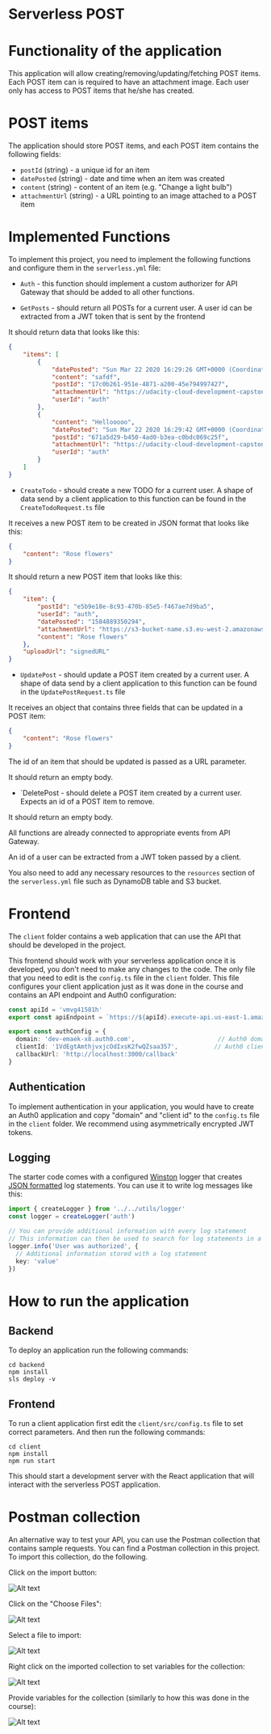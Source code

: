 # Serverless POST

# Functionality of the application

This application will allow creating/removing/updating/fetching POST items. Each POST item can is required to have an attachment image. Each user only has access to POST items that he/she has created.

# POST items

The application should store POST items, and each POST item contains the following fields:

* `postId` (string) - a unique id for an item
* `datePosted` (string) - date and time when an item was created
* `content` (string) - content of an item (e.g. "Change a light bulb")
* `attachmentUrl` (string) - a URL pointing to an image attached to a POST item

# Implemented Functions

To implement this project, you need to implement the following functions and configure them in the `serverless.yml` file:

* `Auth` - this function should implement a custom authorizer for API Gateway that should be added to all other functions.

* `GetPosts` - should return all POSTs for a current user. A user id can be extracted from a JWT token that is sent by the frontend

It should return data that looks like this:

```json
{
    "items": [
        {
            "datePosted": "Sun Mar 22 2020 16:29:26 GMT+0000 (Coordinated Universal Time)",
            "content": "safdf",
            "postId": "17c0b261-951e-4871-a200-45e794997427",
            "attachmentUrl": "https://udacity-cloud-development-capstone-38dev.s3.amazonaws.com/17c0b261-951e-4871-a200-45e794997427",
            "userId": "auth"
        },
        {
            "content": "Hellooooo",
            "datePosted": "Sun Mar 22 2020 16:29:42 GMT+0000 (Coordinated Universal Time)",
            "postId": "671a5d29-b450-4ad0-b3ea-c0bdc069c25f",
            "attachmentUrl": "https://udacity-cloud-development-capstone-38dev.s3.amazonaws.com/671a5d29-b450-4ad0-b3ea-c0bdc069c25f",
            "userId": "auth"
        }
    ]
}
```

* `CreateTodo` - should create a new TODO for a current user. A shape of data send by a client application to this function can be found in the `CreateTodoRequest.ts` file

It receives a new POST item to be created in JSON format that looks like this:

```json
{
	"content": "Rose flowers"
}
```

It should return a new POST item that looks like this:

```json
{
    "item": {
        "postId": "e5b9e18e-8c93-470b-85e5-f467ae7d9ba5",
        "userId": "auth",
        "datePosted": "1584889350294",
        "attachmentUrl": "https://s3-bucket-name.s3.eu-west-2.amazonaws.com/image.png",
        "content": "Rose flowers"
    },
    "uploadUrl": "signedURL"
}
```

* `UpdatePost` - should update a POST item created by a current user. A shape of data send by a client application to this function can be found in the `UpdatePostRequest.ts` file

It receives an object that contains three fields that can be updated in a POST item:

```json
{
	"content": "Rose flowers"
}
```

The id of an item that should be updated is passed as a URL parameter.

It should return an empty body.

* `DeletePost - should delete a POST item created by a current user. Expects an id of a POST item to remove.

It should return an empty body.

All functions are already connected to appropriate events from API Gateway.

An id of a user can be extracted from a JWT token passed by a client.

You also need to add any necessary resources to the `resources` section of the `serverless.yml` file such as DynamoDB table and S3 bucket.


# Frontend

The `client` folder contains a web application that can use the API that should be developed in the project.

This frontend should work with your serverless application once it is developed, you don't need to make any changes to the code. The only file that you need to edit is the `config.ts` file in the `client` folder. This file configures your client application just as it was done in the course and contains an API endpoint and Auth0 configuration:

```ts
const apiId = 'vmvg41581h'
export const apiEndpoint = `https://${apiId}.execute-api.us-east-1.amazonaws.com/dev`

export const authConfig = {
  domain: 'dev-emaek-x8.auth0.com',                       // Auth0 domain
  clientId: '1VdEgtAmthjvxjcOdIxsK2fwQZsaa357',          // Auth0 client id
  callbackUrl: 'http://localhost:3000/callback'
}
```

## Authentication

To implement authentication in your application, you would have to create an Auth0 application and copy "domain" and "client id" to the `config.ts` file in the `client` folder. We recommend using asymmetrically encrypted JWT tokens.


## Logging

The starter code comes with a configured [Winston](https://github.com/winstonjs/winston) logger that creates [JSON formatted](https://stackify.com/what-is-structured-logging-and-why-developers-need-it/) log statements. You can use it to write log messages like this:

```ts
import { createLogger } from '../../utils/logger'
const logger = createLogger('auth')

// You can provide additional information with every log statement
// This information can then be used to search for log statements in a log storage system
logger.info('User was authorized', {
  // Additional information stored with a log statement
  key: 'value'
})
```
# How to run the application

## Backend

To deploy an application run the following commands:

```
cd backend
npm install
sls deploy -v
```

## Frontend

To run a client application first edit the `client/src/config.ts` file to set correct parameters. And then run the following commands:

```
cd client
npm install
npm run start
```

This should start a development server with the React application that will interact with the serverless POST application.

# Postman collection

An alternative way to test your API, you can use the Postman collection that contains sample requests. You can find a Postman collection in this project. To import this collection, do the following.

Click on the import button:

![Alt text](images/import-collection-1.png?raw=true "Image 1")


Click on the "Choose Files":

![Alt text](images/import-collection-2.png?raw=true "Image 2")


Select a file to import:

![Alt text](images/import-collection-3.png?raw=true "Image 3")


Right click on the imported collection to set variables for the collection:

![Alt text](images/import-collection-4.png?raw=true "Image 4")

Provide variables for the collection (similarly to how this was done in the course):

![Alt text](images/import-collection-5.png?raw=true "Image 5")
